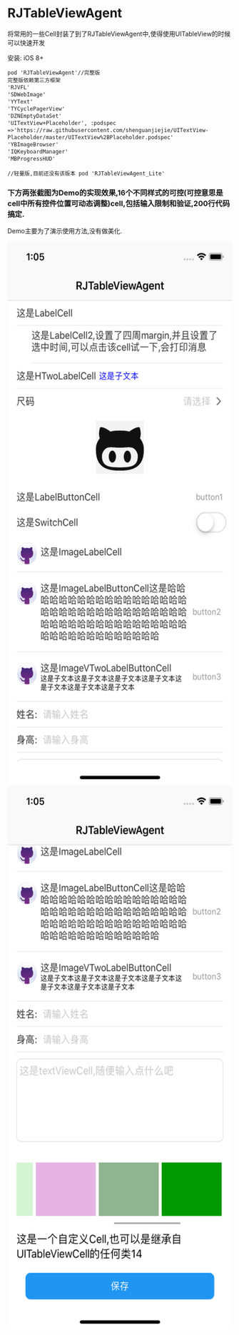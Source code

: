 # RJTableViewAgent
将常用的一些Cell封装了到了RJTableViewAgent中,使得使用UITableView的时候可以快速开发


安装:
iOS 8+

```
pod 'RJTableViewAgent'//完整版
完整版依赖第三方框架
'RJVFL'
'SDWebImage'
'YYText'
'TYCyclePagerView'
'DZNEmptyDataSet'
'UITextView+Placeholder', :podspec =>'https://raw.githubusercontent.com/shenguanjiejie/UITextView-Placeholder/master/UITextView%2BPlaceholder.podspec'
'YBImageBrowser'
'IQKeyboardManager'
'MBProgressHUD'

//轻量版,目前还没有该版本 pod 'RJTableViewAgent_Lite' 

```

### 下方两张截图为Demo的实现效果,16个不同样式的可控(可控意思是cell中所有控件位置可动态调整)cell,包括输入限制和验证,200行代码搞定.
Demo主要为了演示使用方法,没有做美化.

<img src="https://github.com/shenguanjiejie/RJTableViewAgent/blob/master/Images/1.png" width="562.5" height="1218" alt="图片加载失败"/>
<img src="https://github.com/shenguanjiejie/RJTableViewAgent/blob/master/Images/2.png" width="562.5" height="1218" alt="图片加载失败"/>
